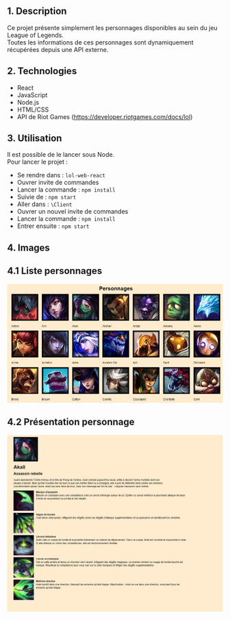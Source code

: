 ## 1. Description  

Ce projet présente simplement les personnages disponibles au sein du jeu League of Legends.  
Toutes les informations de ces personnages sont dynamiquement récupérées depuis une API externe.  

## 2. Technologies
- React
- JavaScript
- Node.js
- HTML/CSS
- API de Riot Games (https://developer.riotgames.com/docs/lol)

## 3. Utilisation  
Il est possible de le lancer sous Node.  
Pour lancer le projet :  
  - Se rendre dans : `lol-web-react`
  - Ouvrer invite de commandes 
  - Lancer la commande : `npm install`
  - Suivie de : `npm start`
  - Aller dans : `\Client`
  - Ouvrer un nouvel invite de commandes
  - Lancer la commande : `npm install`
  - Entrer ensuite : `npm start`

## 4. Images  


## 4.1 Liste personnages    
![Liste personnages](Content/Images/Liste_personnages.JPG)  

## 4.2 Présentation personnage  
![Presentation personnage](Content/Images/Presentation_personnage.JPG)  
